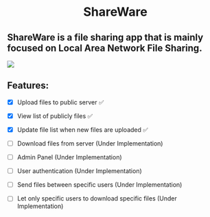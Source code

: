 # <h1 style="text-align: center">ShareWare</h1>

## ShareWare is a file sharing app that is mainly focused on Local Area Network File Sharing.

<img style="text-align: center" src="https://user-images.githubusercontent.com/75155192/234959868-d0112c8d-1893-4c22-bb73-cc08b1dac2f0.png">

## Features: 
- [x] Upload files to public server ✅ 
- [x] View list of publicly files ✅
- [x] Update file list when new files are uploaded ✅
- [ ] Download files from server (Under Implementation)
- [ ] Admin Panel (Under Implementation) 
- [ ] User authentication (Under Implementation) 
- [ ] Send files between specific users (Under Implementation) 
- [ ] Let only specific users to download specific files (Under Implementation) 


